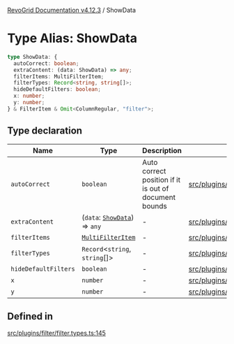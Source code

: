 [RevoGrid Documentation v4.12.3](README.md) / ShowData

# Type Alias: ShowData

```ts
type ShowData: {
  autoCorrect: boolean;
  extraContent: (data: ShowData) => any;
  filterItems: MultiFilterItem;
  filterTypes: Record<string, string[]>;
  hideDefaultFilters: boolean;
  x: number;
  y: number;
} & FilterItem & Omit<ColumnRegular, "filter">;
```

## Type declaration

| Name | Type | Description | Defined in |
| ------ | ------ | ------ | ------ |
| `autoCorrect` | `boolean` | Auto correct position if it is out of document bounds | [src/plugins/filter/filter.types.ts:151](https://github.com/revolist/revogrid/blob/d8faaf908685ef9767dc3ea8ccad1628e41fbf76/src/plugins/filter/filter.types.ts#L151) |
| `extraContent` | (`data`: [`ShowData`](TypeAlias.ShowData.md)) => `any` | - | [src/plugins/filter/filter.types.ts:157](https://github.com/revolist/revogrid/blob/d8faaf908685ef9767dc3ea8ccad1628e41fbf76/src/plugins/filter/filter.types.ts#L157) |
| `filterItems` | [`MultiFilterItem`](TypeAlias.MultiFilterItem.md) | - | [src/plugins/filter/filter.types.ts:153](https://github.com/revolist/revogrid/blob/d8faaf908685ef9767dc3ea8ccad1628e41fbf76/src/plugins/filter/filter.types.ts#L153) |
| `filterTypes` | `Record`\<`string`, `string`[]\> | - | [src/plugins/filter/filter.types.ts:152](https://github.com/revolist/revogrid/blob/d8faaf908685ef9767dc3ea8ccad1628e41fbf76/src/plugins/filter/filter.types.ts#L152) |
| `hideDefaultFilters` | `boolean` | - | [src/plugins/filter/filter.types.ts:155](https://github.com/revolist/revogrid/blob/d8faaf908685ef9767dc3ea8ccad1628e41fbf76/src/plugins/filter/filter.types.ts#L155) |
| `x` | `number` | - | [src/plugins/filter/filter.types.ts:146](https://github.com/revolist/revogrid/blob/d8faaf908685ef9767dc3ea8ccad1628e41fbf76/src/plugins/filter/filter.types.ts#L146) |
| `y` | `number` | - | [src/plugins/filter/filter.types.ts:147](https://github.com/revolist/revogrid/blob/d8faaf908685ef9767dc3ea8ccad1628e41fbf76/src/plugins/filter/filter.types.ts#L147) |

## Defined in

[src/plugins/filter/filter.types.ts:145](https://github.com/revolist/revogrid/blob/d8faaf908685ef9767dc3ea8ccad1628e41fbf76/src/plugins/filter/filter.types.ts#L145)
